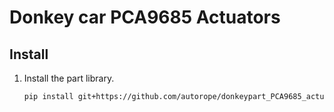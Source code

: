 # Donkey car PCA9685 Actuators



## Install 
1. Install the part library.
    ```bash
    pip install git+https://github.com/autorope/donkeypart_PCA9685_actuators.git
    ```
